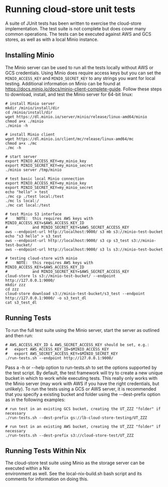 # Running cloud-store unit tests

A suite of JUnit tests has been written to exercise the cloud-store implementation. The test 
suite is not complete but does cover many common operations.  The tests can be executed against 
AWS and GCS stores, as well as with a local Minio instance.

## Installing Minio

The Minio server can be used to run all the tests locally without AWS or GCS credentials.
Using Minio does require access keys but you can set the `MINIO_ACCESS_KEY` and 
`MINIO_SECRET_KEY` to any strings you want for local testing. Additional information on Minio can
be found at  https://docs.minio.io/docs/minio-client-complete-guide. Follow these steps to 
download, install, and test the Minio server for 64-bit linux:

    # install Minio server
    mkdir /minio/install/dir
    cd /minio/install/dir
    wget https://dl.minio.io/server/minio/release/linux-amd64/minio
    chmod a+x ./minio
    ./minio -h

    # install Minio client
    wget https://dl.minio.io/client/mc/release/linux-amd64/mc
    chmod a+x ./mc
    ./mc -h

    # start server
    export MINIO_ACCESS_KEY=my_minio_key
    export MINIO_SECRET_KEY=my_minio_secret
    ./minio server /tmp/minio

    # test basic local Minio connection
    export MINIO_ACCESS_KEY=my_minio_key
    export MINIO_SECRET_KEY=my_minio_secret
    echo "hello" > test
    ./mc cp ./test local:/test
    ./mc ls local:/
    ./mc cat local:/test

    # test Minio S3 interface
    #    NOTE:  this requires AWS keys with MINIO_ACCESS_KEY=$AWS_ACCESS_KEY_ID 
    #           and MINIO_SECRET_KEY=$AWS_SECRET_ACCESS_KEY
    aws --endpoint-url http://localhost:9000/ s3 mb s3://minio-test-bucket
    echo "s3 hello" > s3_test
    aws --endpoint-url http://localhost:9000/ s3 cp s3_test s3://minio-test-bucket/
    aws --endpoint-url http://localhost:9000/ s3 ls s3://minio-test-bucket

    # testing cloud-store with minio
    #    NOTE:  this requires AWS keys with MINIO_ACCESS_KEY=$AWS_ACCESS_KEY_ID 
    #           and MINIO_SECRET_KEY=$AWS_SECRET_ACCESS_KEY
    cloud-store ls s3://minio-test-bucket/ --endpoint http://127.0.0.1:9000/
    mkdir zzz
    cd zzz
    cloud-store download s3://minio-test-bucket/s3_test --endpoint http://127.0.0.1:9000/ -o s3_test_dl
    cat s3_test_dl


## Running Tests

To run the full test suite using the Minio server, start the server as outlined and then run:

    # AWS_ACCESS_KEY_ID & AWS_SECRET_ACCESS_KEY should be set, e.g.:
    #   export AWS_ACCESS_KEY_ID=$MINIO_ACCESS_KEY 
    #   export AWS_SECRET_ACCESS_KEY=$MINIO_SECRET_KEY
    ./run-tests.sh --endpoint http://127.0.0.1:9000/

Pass a -h or --help option to run-tests.sh to set the options supported by the test script. By 
default, the test framework will try to create a new unique bucket in which to work while 
executing tests. This really only works with the Minio server (may work with AWS if you have the 
right credentials, but unlikely). To run the tests using a GCS or AWS server, it is recommended 
that you specify a existing bucket and folder using the --dest-prefix option as in the following 
examples:

    # run test in an existing GCS bucket, creating the UT_ZZZ "folder" if necessary
    ./run-tests.sh --dest-prefix gs://lb-cloud-store-testing/UT_ZZZ

    # run test in an existing AWS bucket, creating the UT_ZZZ "folder" if necessary
    ./run-tests.sh --dest-prefix s3://cloud-store-test/UT_ZZZ


## Running Tests Within Nix

The cloud-store test suite using Minio as the storage server can be executed within a Nix  
environment as well. See the local-nix-build.sh bash script and its comments for information on 
doing this.
